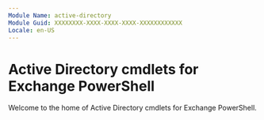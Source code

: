 ```yaml
---
Module Name: active-directory
Module Guid: XXXXXXXX-XXXX-XXXX-XXXX-XXXXXXXXXXXX
Locale: en-US
---
```


# Active Directory cmdlets for Exchange PowerShell

Welcome to the home of Active Directory cmdlets for Exchange PowerShell.


